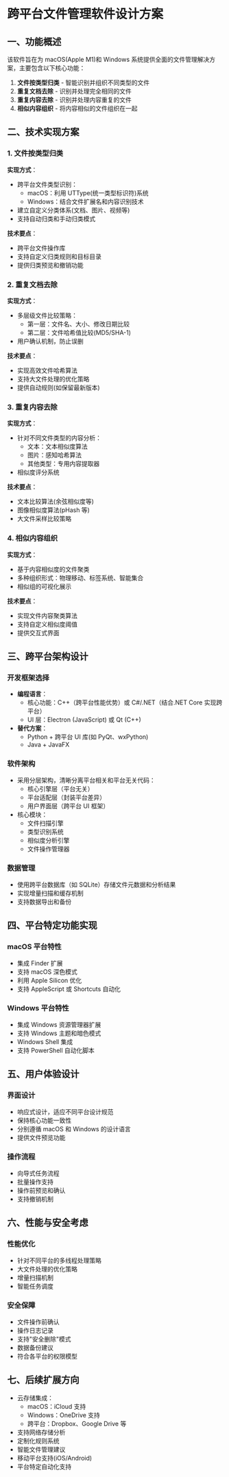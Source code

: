 # 跨平台文件管理软件设计方案

## 一、功能概述

该软件旨在为 macOS(Apple M1)和 Windows 系统提供全面的文件管理解决方案，主要包含以下核心功能：

1. **文件按类型归类** - 智能识别并组织不同类型的文件
2. **重复文档去除** - 识别并处理完全相同的文件
3. **重复内容去除** - 识别并处理内容重复的文件
4. **相似内容组织** - 将内容相似的文件组织在一起

## 二、技术实现方案

### 1. 文件按类型归类

**实现方式**：

- 跨平台文件类型识别：
  - macOS：利用 UTType(统一类型标识符)系统
  - Windows：结合文件扩展名和内容识别技术
- 建立自定义分类体系(文档、图片、视频等)
- 支持自动归类和手动归类模式

**技术要点**：

- 跨平台文件操作库
- 支持自定义归类规则和目标目录
- 提供归类预览和撤销功能

### 2. 重复文档去除

**实现方式**：

- 多层级文件比较策略：
  - 第一层：文件名、大小、修改日期比较
  - 第二层：文件哈希值比较(MD5/SHA-1)
- 用户确认机制，防止误删

**技术要点**：

- 实现高效文件哈希算法
- 支持大文件处理的优化策略
- 提供自动规则(如保留最新版本)

### 3. 重复内容去除

**实现方式**：

- 针对不同文件类型的内容分析：
  - 文本：文本相似度算法
  - 图片：感知哈希算法
  - 其他类型：专用内容提取器
- 相似度评分系统

**技术要点**：

- 文本比较算法(余弦相似度等)
- 图像相似度算法(pHash 等)
- 大文件采样比较策略

### 4. 相似内容组织

**实现方式**：

- 基于内容相似度的文件聚类
- 多种组织形式：物理移动、标签系统、智能集合
- 相似组的可视化展示

**技术要点**：

- 实现文件内容聚类算法
- 支持自定义相似度阈值
- 提供交互式界面

## 三、跨平台架构设计

### 开发框架选择

- **编程语言**：
  - 核心功能：C++（跨平台性能优势）或 C#/.NET（结合.NET Core 实现跨平台）
  - UI 层：Electron (JavaScript) 或 Qt (C++)
- **替代方案**：
  - Python + 跨平台 UI 库(如 PyQt、wxPython)
  - Java + JavaFX

### 软件架构

- 采用分层架构，清晰分离平台相关和平台无关代码：
  - 核心引擎层（平台无关）
  - 平台适配层（封装平台差异）
  - 用户界面层（跨平台 UI 框架）
- 核心模块：
  - 文件扫描引擎
  - 类型识别系统
  - 相似度分析引擎
  - 文件操作管理器

### 数据管理

- 使用跨平台数据库（如 SQLite）存储文件元数据和分析结果
- 实现增量扫描和缓存机制
- 支持数据导出和备份

## 四、平台特定功能实现

### macOS 平台特性

- 集成 Finder 扩展
- 支持 macOS 深色模式
- 利用 Apple Silicon 优化
- 支持 AppleScript 或 Shortcuts 自动化

### Windows 平台特性

- 集成 Windows 资源管理器扩展
- 支持 Windows 主题和暗色模式
- Windows Shell 集成
- 支持 PowerShell 自动化脚本

## 五、用户体验设计

### 界面设计

- 响应式设计，适应不同平台设计规范
- 保持核心功能一致性
- 分别遵循 macOS 和 Windows 的设计语言
- 提供文件预览功能

### 操作流程

- 向导式任务流程
- 批量操作支持
- 操作前预览和确认
- 支持撤销机制

## 六、性能与安全考虑

### 性能优化

- 针对不同平台的多线程处理策略
- 大文件处理的优化策略
- 增量扫描机制
- 智能任务调度

### 安全保障

- 文件操作前确认
- 操作日志记录
- 支持"安全删除"模式
- 数据备份建议
- 符合各平台的权限模型

## 七、后续扩展方向

- 云存储集成：
  - macOS：iCloud 支持
  - Windows：OneDrive 支持
  - 跨平台：Dropbox、Google Drive 等
- 支持网络存储分析
- 定制化规则系统
- 智能文件管理建议
- 移动平台支持(iOS/Android)
- 平台特定自动化支持
